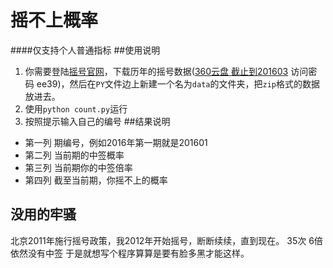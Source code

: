 # 摇不上概率
####仅支持个人普通指标
##使用说明
 1. 你需要登陆[摇号官网](http://www.bjhjyd.gov.cn/)，下载历年的摇号数据([360云盘 截止到201603](https://yunpan.cn/c6xIsaTV9DvtJ) 访问密码 ee39)，然后在`PY`文件边上新建一个名为`data`的文件夹，把`zip`格式的数据放进去。
 2. 使用`python count.py`运行
 3. 按照提示输入自己的编号
##结果说明
- 第一列 期编号，例如2016年第一期就是201601
- 第二列 当前期的中签概率
- 第三列 当前期你的中签倍率
- 第四列 截至当前期，你摇不上的概率

## 没用的牢骚
北京2011年施行摇号政策，我2012年开始摇号，断断续续，直到现在。
35次 6倍 依然没有中签
于是就想写个程序算算是要有脸多黑才能这样。

